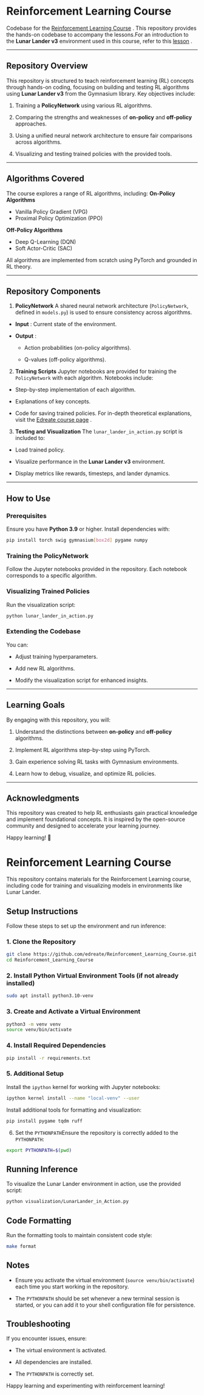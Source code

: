 # Reinforcement Learning Course 
Codebase for the [Reinforcement Learning Course](https://www.edreate.com/courses/reinforcement-learning/) . This repository provides the hands-on codebase to accompany the lessons.For an introduction to the **Lunar Lander v3**  environment used in this course, refer to this [lesson](https://edreate.com/courses/reinforcement-learning/gynasium-environments-for-reinforcement-lerning/lunar-lander/) .

---


## Repository Overview 
This repository is structured to teach reinforcement learning (RL) concepts through hands-on coding, focusing on building and testing RL algorithms using **Lunar Lander v3**  from the Gymnasium library.
Key objectives include:
 
1. Training a **PolicyNetwork**  using various RL algorithms.
 
2. Comparing the strengths and weaknesses of **on-policy**  and **off-policy**  approaches.

3. Using a unified neural network architecture to ensure fair comparisons across algorithms.

4. Visualizing and testing trained policies with the provided tools.


---


## Algorithms Covered 

The course explores a range of RL algorithms, including:
**On-Policy Algorithms** 
- Vanilla Policy Gradient (VPG)
- Proximal Policy Optimization (PPO)

**Off-Policy Algorithms** 
- Deep Q-Learning (DQN)
- Soft Actor-Critic (SAC)

All algorithms are implemented from scratch using PyTorch and grounded in RL theory.


---


## Repository Components 

1. **PolicyNetwork** A shared neural network architecture (`PolicyNetwork`, defined in `models.py`) is used to ensure consistency across algorithms. 

- **Input** : Current state of the environment.
 
- **Output** :
  - Action probabilities (on-policy algorithms).

  - Q-values (off-policy algorithms).

2. **Training Scripts** Jupyter notebooks are provided for training the `PolicyNetwork` with each algorithm. Notebooks include:

- Step-by-step implementation of each algorithm.

- Explanations of key concepts.

- Code for saving trained policies.
For in-depth theoretical explanations, visit the [Edreate course page](https://edreate.com/courses/reinforcement-learning/) .

3. **Testing and Visualization** The `lunar_lander_in_action.py` script is included to:

- Load trained policy.
 
- Visualize performance in the **Lunar Lander v3**  environment.

- Display metrics like rewards, timesteps, and lander dynamics.


---


## How to Use 

### Prerequisites 
Ensure you have **Python 3.9**  or higher. Install dependencies with:

```bash
pip install torch swig gymnasium[box2d] pygame numpy
```

### Training the PolicyNetwork 

Follow the Jupyter notebooks provided in the repository. Each notebook corresponds to a specific algorithm.

### Visualizing Trained Policies 

Run the visualization script:


```bash
python lunar_lander_in_action.py
```

### Extending the Codebase 

You can:

- Adjust training hyperparameters.

- Add new RL algorithms.

- Modify the visualization script for enhanced insights.


---


## Learning Goals 

By engaging with this repository, you will:
 
1. Understand the distinctions between **on-policy**  and **off-policy**  algorithms.

2. Implement RL algorithms step-by-step using PyTorch.

3. Gain experience solving RL tasks with Gymnasium environments.

4. Learn how to debug, visualize, and optimize RL policies.


---


## Acknowledgments 

This repository was created to help RL enthusiasts gain practical knowledge and implement foundational concepts. It is inspired by the open-source community and designed to accelerate your learning journey.

Happy learning! 🚀


# Reinforcement Learning Course

This repository contains materials for the Reinforcement Learning course, including code for training and visualizing models in environments like Lunar Lander.

## Setup Instructions

Follow these steps to set up the environment and run inference:

### 1. Clone the Repository
```bash
git clone https://github.com/edreate/Reinforcement_Learning_Course.git
cd Reinforcement_Learning_Course
```

### 2. Install Python Virtual Environment Tools (if not already installed) 


```bash
sudo apt install python3.10-venv
```

### 3. Create and Activate a Virtual Environment 


```bash
python3 -m venv venv
source venv/bin/activate
```

### 4. Install Required Dependencies 


```bash
pip install -r requirements.txt
```

### 5. Additional Setup 
Install the `ipython` kernel for working with Jupyter notebooks:

```bash
ipython kernel install --name "local-venv" --user
```

Install additional tools for formatting and visualization:


```bash
pip install pygame tqdm ruff
```
6. Set the `PYTHONPATH`Ensure the repository is correctly added to the `PYTHONPATH`:

```bash
export PYTHONPATH=$(pwd)
```

## Running Inference 

To visualize the Lunar Lander environment in action, use the provided script:


```bash
python visualization/LunarLander_in_Action.py
```

## Code Formatting 

Run the formatting tools to maintain consistent code style:


```bash
make format
```

## Notes 
 
- Ensure you activate the virtual environment (`source venv/bin/activate`) each time you start working in the repository.
 
- The `PYTHONPATH` should be set whenever a new terminal session is started, or you can add it to your shell configuration file for persistence.

## Troubleshooting 

If you encounter issues, ensure:

- The virtual environment is activated.

- All dependencies are installed.
 
- The `PYTHONPATH` is correctly set.

Happy learning and experimenting with reinforcement learning!
